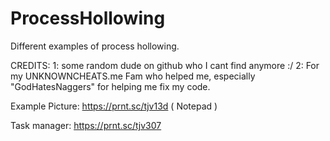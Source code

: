 # ProcessHollowing
Different examples of process hollowing.


CREDITS: 
1: some random dude on github who I cant find anymore :/
2: For my UNKNOWNCHEATS.me Fam who helped me, especially "GodHatesNaggers" for helping me fix my code.




Example Picture: https://prnt.sc/tjv13d ( Notepad )


Task manager: https://prnt.sc/tjv307
